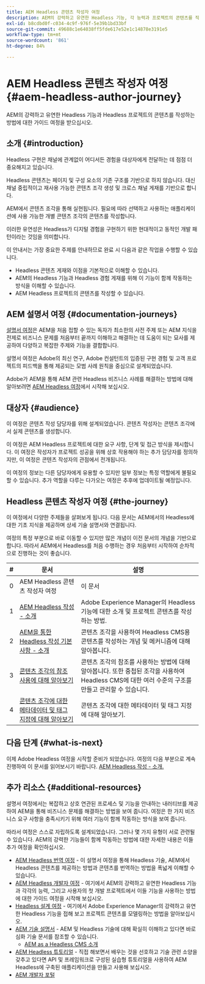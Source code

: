 ```yaml
---
title: AEM Headless 콘텐츠 작성자 여정
description: AEM의 강력하고 유연한 Headless 기능, 각 능력과 프로젝트의 콘텐츠를 작성하는 방법에 대한 가이드 여정을 받으십시오.
exl-id: b8cdbd0f-c034-4c9f-976f-5e39b1bd33bf
source-git-commit: 49688c1e64038ff5fde617e52e1c14878e3191e5
workflow-type: tm+mt
source-wordcount: '861'
ht-degree: 84%

---
```


# AEM Headless 콘텐츠 작성자 여정 {#aem-headless-author-journey}

AEM의 강력하고 유연한 Headless 기능과 Headless 프로젝트의 콘텐츠를 작성하는 방법에 대한 가이드 여정을 받으십시오.

## 소개 {#introduction}

Headless 구현은 채널에 관계없이 어디서든 경험을 대상자에게 전달하는 데 점점 더 중요해지고 있습니다.

Headless 콘텐츠는 페이지 및 구성 요소의 기존 구조를 기반으로 하지 않습니다. 대신 채널 중립적이고 재사용 가능한 콘텐츠 조각 생성 및 크로스 채널 게재를 기반으로 합니다.

AEM에서 콘텐츠 조각을 통해 실현됩니다. 필요에 따라 선택하고 사용하는 애플리케이션에 사용 가능한 개별 콘텐츠 조각의 콘텐츠를 작성합니다.

이러한 유연성은 Headless가 디지털 경험을 구현하기 위한 현대적이고 동적인 개발 패턴이라는 것임을 의미합니다.

이 안내서는 가장 중요한 주제를 안내하므로 완료 시 다음과 같은 작업을 수행할 수 있습니다.

* Headless 콘텐츠 게재와 이점을 기본적으로 이해할 수 있습니다.
* AEM의 Headless 기능과 Headless 경험 게재를 위해 이 기능이 함께 작동하는 방식을 이해할 수 있습니다.
* AEM Headless 프로젝트의 콘텐츠를 작성할 수 있습니다.

## AEM 설명서 여정 {#documentation-journeys}

[설명서 여정](/help/journey-documentation/home.md)은 AEM을 처음 접할 수 있는 독자가 최소한의 사전 주제 또는 AEM 지식을 전제로 비즈니스 문제를 처음부터 끝까지 이해하고 해결하는 데 도움이 되는 묘사를 제공하여 다양하고 복잡한 주제와 기능을 결합합니다.

설명서 여정은 Adobe의 최신 연구, Adobe 컨설턴트의 입증된 구현 경험 및 고객 프로젝트의 피드백을 통해 제공되는 모범 사례 원칙을 중심으로 설계되었습니다.

Adobe가 AEM을 통해 AEM 관련 Headless 비즈니스 사례를 해결하는 방법에 대해 알아보려면 [AEM Headless 여정](/help/journey-headless/home.md)에서 시작해 보십시오.

## 대상자 {#audience}

이 여정은 콘텐츠 작성 담당자를 위해 설계되었습니다. 콘텐츠 작성자는 콘텐츠 조각에서 실제 콘텐츠를 생성합니다.

이 여정은 AEM Headless 프로젝트에 대한 요구 사항, 단계 및 접근 방식을 제시합니다. 이 여정은 작성자가 프로젝트 성공을 위해 상호 작용해야 하는 추가 담당자를 정의하지만, 이 여정은 콘텐츠 작성자의 관점에서 전개됩니다.

이 여정의 정보는 다른 담당자에게 유용할 수 있지만 일부 정보는 특정 역할에게 불필요할 수 있습니다. 추가 역할을 다루는 다가오는 여정은 추후에 업데이트될 예정입니다.

## Headless 콘텐츠 작성자 여정 {#the-journey}

이 여정에서 다양한 주제들을 살펴보게 됩니다. 다음 문서는 AEM에서의 Headless에 대한 기초 지식을 제공하며 상세 기술 설명서와 연결됩니다.

여정의 특정 부분으로 바로 이동할 수 있지만 많은 개념이 이전 문서의 개념을 기반으로 합니다. 따라서 AEM에서 Headless를 처음 수행하는 경우 처음부터 시작하여 순차적으로 진행하는 것이 좋습니다.

| # | 문서 | 설명 |
|---|---|---|
| 0 | AEM Headless 콘텐츠 작성자 여정 | 이 문서 |
| 1 | [AEM Headless 작성 - 소개](introduction.md) | Adobe Experience Manager의 Headless 기능에 대한 소개 및 프로젝트 콘텐츠를 작성하는 방법. |
| 2 | [AEM을 통한 Headless 작성 기본 사항 - 소개](basics.md) | 콘텐츠 조각을 사용하여 Headless CMS용 콘텐츠를 작성하는 개념 및 메커니즘에 대해 알아봅니다. |
| 3 | [콘텐츠 조각의 참조 사용에 대해 알아보기](references.md) | 콘텐츠 조각의 참조를 사용하는 방법에 대해 알아봅니다. 또한 중첩된 조각을 사용하여 Headless CMS에 대한 여러 수준의 구조를 만들고 관리할 수 있습니다. |
| 4 | [콘텐츠 조각에 대한 메타데이터 및 태그 지정에 대해 알아보기](metadata-tagging.md) | 콘텐츠 조각에 대한 메타데이터 및 태그 지정에 대해 알아보기. |

## 다음 단계 {#what-is-next}

이제 Adobe Headless 여정을 시작할 준비가 되었습니다. 여정의 다음 부분으로 계속 진행하여 이 문서를 읽어보시기 바랍니다. [AEM Headless 작성 - 소개.](introduction.md)

<!--
### Choose Your Own Adventure {#choose-your-path}

However, Adobe wants you to succeed as you get started with your AEM Headless project, regardless of your learning style. So consider these two options.

* If you prefer to continue to **learn about headless concepts and AEM's headless technologies**, you should continue your AEM headless journey as recommended by next reviewing the document [How to Model Your Content as AEM Content Models](model-your-content.md) where you learn how to model your content structure in AEM.
* If you prefer to **learn by doing**, you can jump to the [Getting Started with AEM Headless hands-on tutorial](https://experienceleague.adobe.com/docs/experience-manager-learn/getting-started-with-aem-headless/graphql/multi-step/overview.html) where you will jump directly into AEM Headless development by implementing a simple project to expose AEM headless content.
-->

## 추가 리소스 {#additional-resources}

설명서 여정에서는 복잡하고 상호 연관된 프로세스 및 기능을 안내하는 내러티브를 제공하여 AEM을 통해 비즈니스 문제를 해결하는 방법을 보여 줍니다. 여정은 한 가지 비즈니스 요구 사항을 충족시키기 위해 여러 기능이 함께 작동하는 방식을 보여 줍니다.

따라서 여정은 스스로 자립하도록 설계되었습니다. 그러나 몇 가지 유형이 서로 관련될 수 있습니다. AEM의 강력한 기능들이 함께 작동하는 방법에 대한 자세한 내용은 이들 추가 여정을 확인하십시오.

* [AEM Headless 번역 여정](/help/journey-headless/translation/overview.md) - 이 설명서 여정을 통해 Headless 기술, AEM에서 Headless 콘텐츠를 제공하는 방법과 콘텐츠를 번역하는 방법을 폭넓게 이해할 수 있습니다.
* [AEM Headless 개발자 여정](/help/journey-headless/developer/overview.md) - 여기에서 AEM의 강력하고 유연한 Headless 기능과 각각의 능력, 그리고 사용자의 첫 개발 프로젝트에서 이들 기능을 사용하는 방법에 대한 가이드 여정을 시작해 보십시오.
* [Headless 설계 여정](/help/journey-headless/architect/overview.md) - 여기에서 Adobe Experience Manager의 강력하고 유연한 Headless 기능을 접해 보고 프로젝트 콘텐츠를 모델링하는 방법을 알아보십시오.
* [AEM 기술 설명서](https://experienceleague.adobe.com/docs/experience-manager-65.html) - AEM 및 Headless 기술에 대해 확실히 이해하고 있다면 바로 심화 기술 문서를 참조할 수 있습니다.
   * [AEM as a Headless CMS 소개](/help/sites-developing/headless/introduction.md)
* [AEM Headless 튜토리얼](https://experienceleague.adobe.com/docs/experience-manager-learn/getting-started-with-aem-headless/overview.html) - 직접 해보면서 배우는 것을 선호하고 기술 관련 소양을 갖추고 있다면 API 및 프레임워크로 구성된 실습형 튜토리얼을 사용하여 AEM Headless에 구축된 애플리케이션을 만들고 사용해 보십시오.
* [AEM 개발자 포털](https://experienceleague.adobe.com/landing/experience-manager/headless/developer.html)
